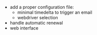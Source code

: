   - add a proper configuration file:
      - minimal timedelta to trigger an email
      - webdriver selection
  - handle automatic renewal
  - web interface
